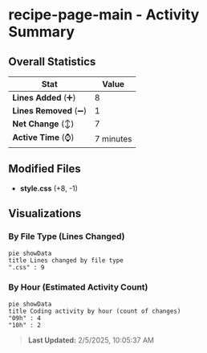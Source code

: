# recipe-page-main - Activity Summary 

## Overall Statistics

| Stat                   | Value                                                             |
| ---------------------- | ----------------------------------------------------------------- |
| **Lines Added** (➕)   | 8                                          |
| **Lines Removed** (➖) | 1                                        |
| **Net Change** (↕)    | 7                |
| **Active Time** (⌚)   | 7 minutes |


## Modified Files
- **style.css** (+8, -1)

## Visualizations

### By File Type (Lines Changed)

```mermaid
pie showData
title Lines changed by file type
".css" : 9
```

### By Hour (Estimated Activity Count)

```mermaid
pie showData
title Coding activity by hour (count of changes)
"09h" : 4
"10h" : 2
```


> **Last Updated:** 2/5/2025, 10:05:37 AM